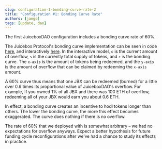 ```yaml
---
slug: configuration-1-bonding-curve-rate-2
title: "Configuration #1: Bonding Curve Rate"
authors: [jango]
tags: [update, dao]
---
```


The first JuiceboxDAO configuration includes a bonding curve rate of 60%.

The Juicebox Protocol's bonding curve implementation can be seen in code [here](https://github.com/jbx-protocol/juicehouse/blob/1c7edfd9a30299a1c9f366f31b0711fc3c11af57/packages/hardhat/contracts/TerminalV1.sol#L209), and interactively [here](https://www.desmos.com/calculator/sp9ru6zbpk). In the interactive model, `o` is the current amount of overflow, `s` is the currently total supply of tokens, and `r` is the bonding curve. The `x-axis` is the amount of tokens being redeemed, and the `y-axis` is the amount of overflow that can be claimed by redeeming the `x-axis` amount.

A 60% curve thus means that one JBX can be redeemed (burned) for a little over 0.6 times its proportional value of JuiceboxDAO's overflow. For example, If you owned 1% of all JBX and there was 100 ETH of overflow, redeeming all of your JBX would earn you about 0.6 ETH.

In effect, a bonding curve creates an incentive to hodl tokens longer than others. The lower the bonding curve, the more this effect becomes exaggerated. The curve does nothing if there is no overflow.

The rate of 60% that we deployed with is somewhat arbitrary – we had no expectations for overflow anyways. Expect a better hypothesis for future funding cycle reconfigurations after we've had a chance to study its effects in practice.
